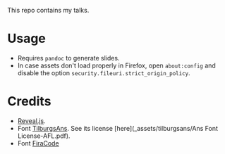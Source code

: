 This repo contains my talks.

# Usage

* Requires `pandoc` to generate slides.
* In case assets don't load properly in Firefox, open `about:config` and disable the option `security.fileuri.strict_origin_policy`.

# Credits

* [Reveal.js](https://revealjs.com/).
* Font [TilburgsAns](https://www.tilburgsans.nl/). See its license [here](_assets/tilburgsans/Ans Font License-AFL.pdf).
* Font [FiraCode](https://github.com/tonsky/FiraCode)

